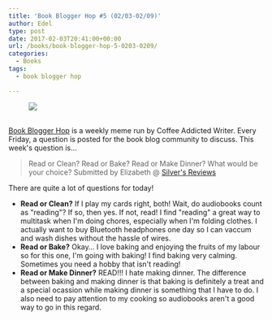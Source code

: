 ```yaml
---
title: 'Book Blogger Hop #5 (02/03-02/09)'
author: Edel
type: post
date: 2017-02-03T20:41:00+00:00
url: /books/book-blogger-hop-5-0203-0209/
categories:
  - Books
tags:
  - book blogger hop

---
```

<figure><a rel="_nofollow" href="http://www.coffeeaddictedwriter.com/p/blog-page.html"><img src="https://i1.wp.com/3.bp.blogspot.com/-2bKizvp-A9w/WEjGAM4OjJI/AAAAAAAAV50/nU3xHQNtvSQQ8dRsB8OueG061E99KPrYACLcB/s1600/Book%2BBlogger%2BHop%2B%2528Final%2529.png?w=663&#038;ssl=1" data-recalc-dims="1" /></a></figure> 

<a rel="_nofollow" href="http://www.coffeeaddictedwriter.com/p/blog-page.html"></a>

<a rel="_nofollow" href="http://www.coffeeaddictedwriter.com/p/blog-page.html"><br /> </a><a rel="_nofollow" href="http://www.coffeeaddictedwriter.com/p/blog-page.html">Book Blogger Hop</a> is a weekly meme run by Coffee Addicted Writer. Every Friday, a question is posted for the book blog community to discuss. This week's question is&#8230;

> Read or Clean? Read or Bake? Read or Make Dinner? What would be your choice? Submitted by Elizabeth @ [Silver's Reviews][1]

There are quite a lot of questions for today!

  * **Read or Clean?** If I play my cards right, both! Wait, do audiobooks count as "reading"? If so, then yes. If not, read! I find "reading" a great way to multitask when I'm doing chores, especially when I'm folding clothes. I actually want to buy Bluetooth headphones one day so I can vaccum and wash dishes without the hassle of wires.
  * **Read or Bake?** Okay&#8230; I love baking and enjoying the fruits of my labour so for this one, I'm going with baking! I find baking very calming. Sometimes you need a hobby that isn't reading!
  * **Read or Make Dinner?** READ!!! I hate making dinner. The difference between baking and making dinner is that baking is definitely a treat and a special ocassion while making dinner is something that I have to do. I also need to pay attention to my cooking so audiobooks aren't a good way to go in this regard.

 [1]: http://www.abgtl.co.uk/